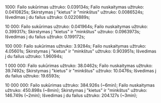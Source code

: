 1000:
Failo sukūrimas užtruko:  0.039134s;
Failo nuskaitymas užtruko:  0.0410825s;
Skirstymas į "kietus" ir "minkštus" užtruko:  0.0086524s;
Išvedimas į du failus užtruko:  0.0220889s;

10 000:
Failo sukūrimas užtruko: 0.041964s;
Failo nuskaitymas užtruko: 0.399317s;
Skirstymas į "kietus" ir "minkštus" užtruko: 0.0963973s;
Išvedimas į du failus užtruko: 0.199172s;

100 000:
Failo sukūrimas užtruko: 3.9284s;
Failo nuskaitymas užtruko: 4.05601s;
Skirstymas į "kietus" ir "minkštus" užtruko: 0.903951s;
Išvedimas į du failus užtruko: 1.96094s;

1 000 000:
Failo sukūrimas užtruko: 38.0462s;
Failo nuskaitymas užtruko: 39.7492s;
Skirstymas į "kietus" ir "minkštus" užtruko: 10.0476s;
Išvedimas į du failus užtruko: 19.6593s;


10 000 000:
Failo sukūrimas užtruko: 384.926s (~6min);
Failo nuskaitymas užtruko: 450.898s (~8min);
Skirstymas į "kietus" ir "minkštus" užtruko: 146.749s (~2min);
Išvedimas į du failus užtruko: 204.127s (~3min);
